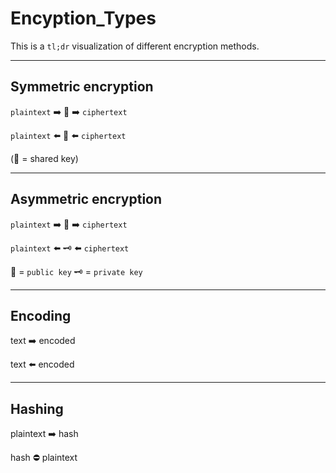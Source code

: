 # Encyption_Types

This is a `tl;dr` visualization of different encryption methods.

---

## Symmetric encryption

`plaintext`		➡️ 🔑️ ➡️ 		`ciphertext`

`plaintext` 	⬅️ 🔑️ ⬅️ 		`ciphertext`

(🔑️ = shared key)

---

## Asymmetric encryption

`plaintext` 	➡️ 🔑️ ➡️		 `ciphertext`

`plaintext`		⬅️ 🗝️ ⬅️ 		 `ciphertext`

🔑️ = `public key`
🗝️ = `private key`

---

## Encoding

text ➡️ encoded

text ⬅️ encoded

---

## Hashing

plaintext 		➡️ 			hash

hash 			⛔️ 			plaintext
